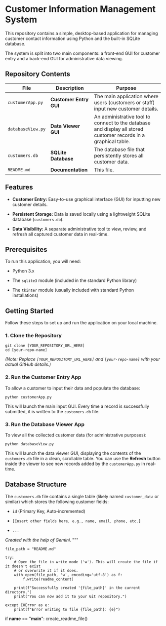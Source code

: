 # Customer Information Management System 




This repository contains a simple, desktop-based application for managing customer contact information using Python and the built-in SQLite database.

The system is split into two main components: a front-end GUI for customer entry and a back-end GUI for administrative data viewing.

## Repository Contents

| File | Description | Purpose | 
 | ----- | ----- | ----- | 
| `customerApp.py` | **Customer Entry GUI** | The main application where users (customers or staff) input new customer details. | 
| `databaseView.py` | **Data Viewer GUI** | An administrative tool to connect to the database and display all stored customer records in a graphical table. | 
| `customers.db` | **SQLite Database** | The database file that persistently stores all customer data. | 
| `README.md` | **Documentation** | This file. | 

## Features

* **Customer Entry:** Easy-to-use graphical interface (GUI) for inputting new customer details.

* **Persistent Storage:** Data is saved locally using a lightweight SQLite database (`customers.db`).

* **Data Visibility:** A separate administrative tool to view, review, and refresh all captured customer data in real-time.

## Prerequisites

To run this application, you will need:

* Python 3.x

* The `sqlite3` module (included in the standard Python library)

* The `tkinter` module (usually included with standard Python installations)

## Getting Started

Follow these steps to set up and run the application on your local machine.

### 1. Clone the Repository

```
git clone [YOUR_REPOSITORY_URL_HERE]
cd [your-repo-name]

```

*(Note: Replace `[YOUR_REPOSITORY_URL_HERE]` and `[your-repo-name]` with your actual GitHub details.)*

### 2. Run the Customer Entry App

To allow a customer to input their data and populate the database:

```
python customerApp.py

```

This will launch the main input GUI. Every time a record is successfully submitted, it is written to the `customers.db` file.

### 3. Run the Database Viewer App

To view all the collected customer data (for administrative purposes):

```
python databaseView.py

```

This will launch the data viewer GUI, displaying the contents of the `customers.db` file in a clean, scrollable table. You can use the **Refresh** button inside the viewer to see new records added by the `customerApp.py` in real-time.

## Database Structure

The `customers.db` file contains a single table (likely named `customer_data` or similar) which stores the following customer fields:

* `id` (Primary Key, Auto-incremented)

* `[Insert other fields here, e.g., name, email, phone, etc.]`

* `...`

*Created with the help of Gemini.*
"""
    
    file_path = "README.md"
    
    try:
        # Open the file in write mode ('w'). This will create the file if it doesn't exist 
        # or overwrite it if it does.
        with open(file_path, 'w', encoding='utf-8') as f:
            f.write(readme_content)
        
        print(f"Successfully created '{file_path}' in the current directory.")
        print("You can now add it to your Git repository.")

    except IOError as e:
        print(f"Error writing to file {file_path}: {e}")

if __name__ == "__main__":
    create_readme_file()
